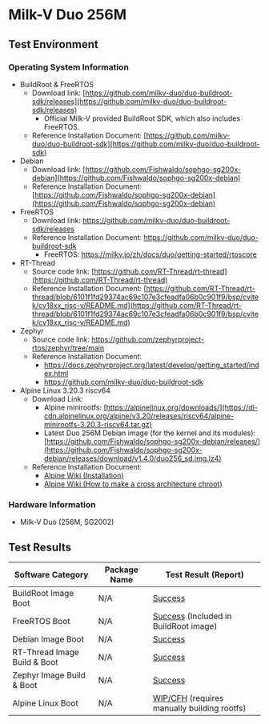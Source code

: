 # Milk-V Duo 256M

## Test Environment

### Operating System Information

- BuildRoot & FreeRTOS
  - Download link: [https://github.com/milkv-duo/duo-buildroot-sdk/releases](https://github.com/milkv-duo/duo-buildroot-sdk/releases)
    - Official Milk-V provided BuildRoot SDK, which also includes FreeRTOS.
  - Reference Installation Document: [https://github.com/milkv-duo/duo-buildroot-sdk](https://github.com/milkv-duo/duo-buildroot-sdk)
- Debian
  - Download link: [https://github.com/Fishwaldo/sophgo-sg200x-debian](https://github.com/Fishwaldo/sophgo-sg200x-debian)
  - Reference Installation Document: [https://github.com/Fishwaldo/sophgo-sg200x-debian](https://github.com/Fishwaldo/sophgo-sg200x-debian)
- FreeRTOS
  - Download link: https://github.com/milkv-duo/duo-buildroot-sdk/releases
  - Reference Installation Document: https://github.com/milkv-duo/duo-buildroot-sdk
      - FreeRTOS: https://milkv.io/zh/docs/duo/getting-started/rtoscore
- RT-Thread
  - Source code link: [https://github.com/RT-Thread/rt-thread](https://github.com/RT-Thread/rt-thread)
  - Reference Installation Document: [https://github.com/RT-Thread/rt-thread/blob/6101f1fd29374ac69c107e3cfeadfa06b0c901f9/bsp/cvitek/cv18xx_risc-v/README.md](https://github.com/RT-Thread/rt-thread/blob/6101f1fd29374ac69c107e3cfeadfa06b0c901f9/bsp/cvitek/cv18xx_risc-v/README.md)
- Zephyr
  - Source code link: https://github.com/zephyrproject-rtos/zephyr/tree/main
  - Reference Installation Document:
      - https://docs.zephyrproject.org/latest/develop/getting_started/index.html
      - https://github.com/milkv-duo/duo-buildroot-sdk
- Alpine Linux 3.20.3 riscv64
  - Download Link: 
    - Alpine minirootfs: [https://alpinelinux.org/downloads/](https://dl-cdn.alpinelinux.org/alpine/v3.20/releases/riscv64/alpine-minirootfs-3.20.3-riscv64.tar.gz)
    - Latest Duo 256M Debian image (for the kernel and its modules): [https://github.com/Fishwaldo/sophgo-sg200x-debian/releases/](https://github.com/Fishwaldo/sophgo-sg200x-debian/releases/download/v1.4.0/duo256_sd.img.lz4)
  - Reference Installation Document: 
    - [Alpine Wiki (Installation)](https://wiki.alpinelinux.org/wiki/Installation)
    - [Alpine Wiki (How to make a cross architecture chroot)](https://wiki.alpinelinux.org/wiki/How_to_make_a_cross_architecture_chroot)
### Hardware Information

- Milk-V Duo (256M, SG2002)

## Test Results

| Software Category            | Package Name | Test Result (Report)                                  |
| ---------------------------- | ------------ | ----------------------------------------------------- |
| BuildRoot Image Boot         | N/A          | [Success][BuildRoot]                                  |
| FreeRTOS Boot                | N/A          | [Success][FreeRTOS] (Included in BuildRoot image)     |
| Debian Image Boot            | N/A          | [Success][Debian]                                     |
| RT-Thread Image Build & Boot | N/A          | [Success][RT-Thread]                                  |
| Zephyr Image Build & Boot    | N/A          | [Success][Zephyr]                                     |
| Alpine Linux Boot            | N/A          | [WIP/CFH][Alpine] (requires manually building rootfs) |

[BuildRoot]: ./BuildRoot/README.md
[Debian]: ./Debian/README.md
[RT-Thread]: ./RT-Thread/README.md
[FreeRTOS]: ./FreeRTOS/README.md
[Zephyr]: ./Zephyr/README.md
[Alpine]: ./Alpine/README.md